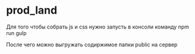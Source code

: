 # prod_land

Для того чтобы собрать js и css 
нужно запусть в консоли команду npm run gulp

После чего можно выгружать содиржимое папки public на сервер

